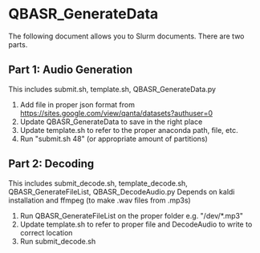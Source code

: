# QBASR_GenerateData

The following document allows you to Slurm documents.  There are two parts.

## Part 1: Audio Generation
This includes submit.sh, template.sh, QBASR_GenerateData.py
1. Add file in proper json format from https://sites.google.com/view/qanta/datasets?authuser=0
2. Update QBASR_GenerateData to save in the right place
3. Update template.sh to refer to the proper anaconda path, file, etc.
4. Run "submit.sh 48" (or appropriate amount of partitions)

## Part 2: Decoding
This includes submit_decode.sh, template_decode.sh, QBASR_GenerateFileList, QBASR_DecodeAudio.py
Depends on kaldi installation and ffmpeg (to make .wav files from .mp3s)
1. Run QBASR_GenerateFileList on the proper folder e.g. "/dev/*.mp3"
2. Update template.sh to refer to proper file and DecodeAudio to write to correct location
3. Run submit_decode.sh
